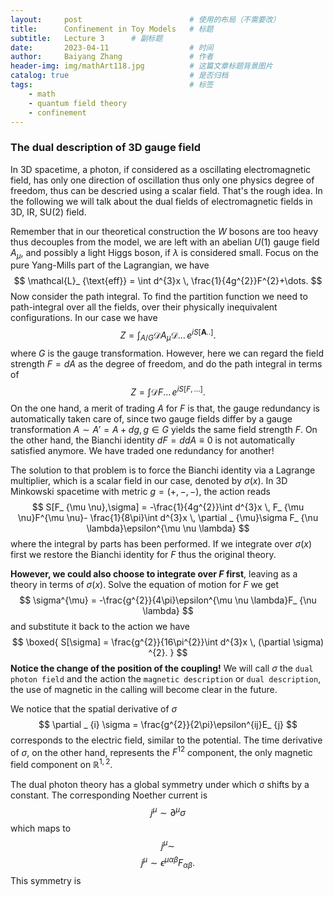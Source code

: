 ```yaml
---
layout:     post   				        # 使用的布局（不需要改）
title:      Confinement in Toy Models 	# 标题 
subtitle:   Lecture 3      # 副标题
date:       2023-04-11			        # 时间
author:     Baiyang Zhang 				# 作者
header-img: img/mathArt118.jpg 	        # 这篇文章标题背景图片
catalog: true 						    # 是否归档
tags:								    # 标签
    - math
    - quantum field theory
    - confinement
---
```


### The dual description of 3D gauge field

In 3D spacetime, a photon, if considered as a oscillating electromagnetic field, has only one direction of oscillation thus only one physics degree of freedom, thus can be descried using a scalar field. That's the rough idea. In the following we will talk about the dual fields of electromagnetic fields in 3D, IR, SU(2) field. 

Remember that in our theoretical construction the $W$ bosons are too heavy thus decouples from the model, we are left with an abelian $U(1)$ gauge field $A_ {\mu}$, and possibly a light Higgs boson, if $\lambda$ is considered small. Focus on the pure Yang-Mills part of the Lagrangian, we have 
$$
\mathcal{L}_ {\text{eff}} = \int d^{3}x \,  \frac{1}{4g^{2}}F^{2}+\dots.
$$
Now consider the path integral. To find the partition function we need to path-integral over all the fields, over their physically inequivalent configurations. In our case we have 
$$
Z = \int_ {A / G} \mathcal{D}A_ {\mu}\mathcal{D}\dots \, e^{ iS[\mathbf{A}..] }.
$$
where $G$ is the gauge transformation. However, here we can regard the field strength $F = dA$ as the degree of freedom, and do the path integral in terms of 
$$
Z = \int \mathcal{D}F\dots \, e^{ iS[F, \dots] }.
$$
On the one hand, a merit of trading $A$ for $F$ is that, the gauge redundancy is automatically taken care of, since two gauge fields differ by a gauge transformation $A \sim A' = A+dg, g\in G$ yields the same field strength $F$. On the other hand, the Bianchi identity $dF = ddA\equiv 0$ is not automatically  satisfied anymore. We have traded one redundancy for another! 

The solution to that problem is to force the Bianchi identity via a Lagrange multiplier, which is a scalar field in our case, denoted by $\sigma(x)$. In 3D Minkowski spacetime with metric $g=(+,-,-)$, the action reads
$$
S[F_ {\mu \nu},\sigma] = -\frac{1}{4g^{2}}\int d^{3}x \,  F_ {\mu \nu}F^{\mu \nu}- \frac{1}{8\pi}\int d^{3}x \,  \partial _ {\mu}\sigma F_ {\nu \lambda}\epsilon^{\mu \nu \lambda}
$$
where the integral by parts has been performed. If we integrate over $\sigma(x)$ first we restore the Bianchi identity for $F$ thus the original theory. 

**However, we could also choose to integrate over $F$ first**, leaving as a theory in terms of $\sigma(x)$. Solve the equation of motion for $F$ we get
$$
\sigma^{\mu} = -\frac{g^{2}}{4\pi}\epsilon^{\mu \nu \lambda}F_ {\nu \lambda}
$$
and substitute it back to the action we have 
$$
\boxed{
S[\sigma] =  \frac{g^{2}}{16\pi^{2}}\int d^{3}x \, (\partial \sigma) ^{2}.
}
$$
**Notice the change of the position of the coupling!** We will call $\sigma$ the `dual photon field` and the action the `magnetic description` or `dual description`, the use of magnetic in the calling will become clear in the future.

We notice that the spatial derivative of $\sigma$
$$
\partial _ {i} \sigma = \frac{g^{2}}{2\pi}\epsilon^{ij}E_ {j}
$$
corresponds to the electric field, similar to the potential. The time derivative of $\sigma$, on the other hand, represents the $F^{12}$ component, the only magnetic field component on $\mathbb{R}^{1,2}$. 

The dual photon theory has a global symmetry under which σ shifts by a constant. The corresponding Noether current is 
$$
j^{\mu} \sim  \partial ^{\mu} \sigma
$$
which maps to 
$$
j^{\mu}\sim 
$$
$$
j^{\mu} \sim  \epsilon^{\mu \alpha \beta}F_ {\alpha \beta}.
$$
This symmetry is 